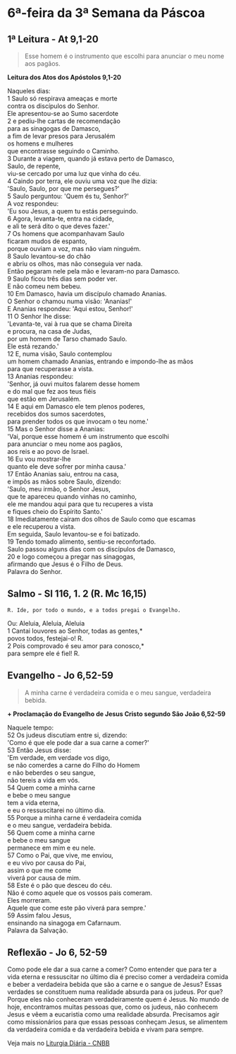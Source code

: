 # 6ª-feira da 3ª Semana da Páscoa

## 1ª Leitura - At 9,1-20

> Esse homem é o instrumento que escolhi para anunciar o meu nome aos pagãos.

**Leitura dos Atos dos Apóstolos 9,1-20**

Naqueles dias:    
1 Saulo só respirava ameaças e morte   
 contra os discípulos do Senhor.   
 Ele apresentou-se ao Sumo sacerdote    
2 e pediu-lhe cartas de recomendação   
 para as sinagogas de Damasco,   
 a fim de levar presos para Jerusalém   
 os homens e mulheres   
 que encontrasse seguindo o Caminho.    
3 Durante a viagem, quando já estava perto de Damasco,   
 Saulo, de repente,   
 viu-se cercado por uma luz que vinha do céu.    
4 Caindo por terra, ele ouviu uma voz que lhe dizia:   
 'Saulo, Saulo, por que me persegues?'    
5 Saulo perguntou: 'Quem és tu, Senhor?'   
 A voz respondeu:   
 'Eu sou Jesus, a quem tu estás perseguindo.    
6 Agora, levanta-te, entra na cidade,   
 e ali te será dito o que deves fazer.'    
7 Os homens que acompanhavam Saulo   
 ficaram mudos de espanto,   
 porque ouviam a voz, mas não viam ninguém.    
8 Saulo levantou-se do chão   
 e abriu os olhos, mas não conseguia ver nada.   
 Então pegaram nele pela mão e levaram-no para Damasco.    
9 Saulo ficou três dias sem poder ver.   
 E não comeu nem bebeu.    
10 Em Damasco, havia um discípulo chamado Ananias.   
 O Senhor o chamou numa visão: 'Ananias!'   
 E Ananias respondeu: 'Aqui estou, Senhor!'    
11 O Senhor lhe disse:   
 'Levanta-te, vai à rua que se chama Direita   
 e procura, na casa de Judas,   
 por um homem de Tarso chamado Saulo.   
 Ele está rezando.'    
12 E, numa visão, Saulo contemplou   
 um homem chamado Ananias, entrando e impondo-lhe as mãos   
 para que recuperasse a vista.    
13 Ananias respondeu:   
 'Senhor, já ouvi muitos falarem desse homem   
 e do mal que fez aos teus fiéis   
 que estão em Jerusalém.    
14 E aqui em Damasco ele tem plenos poderes,   
 recebidos dos sumos sacerdotes,   
 para prender todos os que invocam o teu nome.'    
15 Mas o Senhor disse a Ananias:   
 'Vai, porque esse homem é um instrumento que escolhi   
 para anunciar o meu nome aos pagãos,   
 aos reis e ao povo de Israel.    
16 Eu vou mostrar-lhe   
 quanto ele deve sofrer por minha causa.'    
17 Então Ananias saiu, entrou na casa,   
 e impôs as mãos sobre Saulo, dizendo:   
 'Saulo, meu irmão, o Senhor Jesus,   
 que te apareceu quando vinhas no caminho,   
 ele me mandou aqui para que tu recuperes a vista   
 e fiques cheio do Espírito Santo.'    
18 Imediatamente caíram dos olhos de Saulo como que escamas   
 e ele recuperou a vista.   
 Em seguida, Saulo levantou-se e foi batizado.    
19 Tendo tomado alimento, sentiu-se reconfortado.   
 Saulo passou alguns dias com os discípulos de Damasco,    
20 e logo começou a pregar nas sinagogas,   
 afirmando que Jesus é o Filho de Deus.   
 Palavra do Senhor.

## Salmo - Sl 116, 1. 2 (R. Mc 16,15)

`R. Ide, por todo o mundo, e a todos pregai o Evangelho.`

Ou: Aleluia, Aleluia, Aleluia   
1 Cantai louvores ao Senhor, todas as gentes,*   
 povos todos, festejai-o! R.    
2 Pois comprovado é seu amor para conosco,*   
 para sempre ele é fiel! R.

## Evangelho - Jo 6,52-59

> A minha carne é verdadeira comida e o meu sangue, verdadeira bebida.

**+ Proclamação do Evangelho de Jesus Cristo segundo São João 6,52-59**

Naquele tempo:    
52 Os judeus discutiam entre si, dizendo:   
 'Como é que ele pode dar a sua carne a comer?'    
53 Então Jesus disse:   
 'Em verdade, em verdade vos digo,   
 se não comerdes a carne do Filho do Homem   
 e não beberdes o seu sangue,   
 não tereis a vida em vós.    
54 Quem come a minha carne    
 e bebe o meu sangue   
 tem a vida eterna,   
 e eu o ressuscitarei no último dia.    
55 Porque a minha carne é verdadeira comida   
 e o meu sangue, verdadeira bebida.    
56 Quem come a minha carne    
 e bebe o meu sangue   
 permanece em mim e eu nele.    
57 Como o Pai, que vive, me enviou,   
 e eu vivo por causa do Pai,   
 assim o que me come   
 viverá por causa de mim.    
58 Este é o pão que desceu do céu.   
 Não é como aquele que os vossos pais comeram.   
 Eles morreram.   
 Aquele que come este pão viverá para sempre.'    
59 Assim falou Jesus,   
 ensinando na sinagoga em Cafarnaum.   
 Palavra da Salvação.

## Reflexão - Jo 6, 52-59

Como pode ele dar a sua carne a comer? Como entender que para ter a vida eterna e ressuscitar no último dia é preciso comer a verdadeira comida e beber a verdadeira bebida que são a carne e o sangue de Jesus? Essas verdades se constituem numa realidade absurda para os judeus. Por que? Porque eles não conheceram verdadeiramente quem é Jesus. No mundo de hoje, encontramos muitas pessoas que, como os judeus, não conhecem Jesus e vêem a eucaristia como uma realidade absurda. Precisamos agir como missionários para que essas pessoas conheçam Jesus, se alimentem da verdadeira comida e da verdadeira bebida e vivam para sempre.

Veja mais no [Liturgia Diária - CNBB](http://liturgiadiaria.cnbb.org.br/app/user/user/UserView.php?ano=2017&mes=5&dia=5)